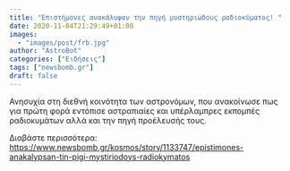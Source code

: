 ```yaml
---
title: "Επιστήμονες ανακάλυψαν την πηγή μυστηριώδους ραδιοκύματος! "
date: 2020-11-04T21:29:49+01:00
images:
  - "images/post/frb.jpg"
author: "AstroBot"
categories: ["Ειδήσεις"]
tags: ["newsbomb.gr"]
draft: false
---
```


Ανησυχία στη διεθνή κοινότητα των αστρονόμων, που ανακοίνωσε πως για πρώτη φορά εντόπισε αστραπιαίες και υπέρλαμπρες εκπομπές ραδιοκυμάτων αλλά και την πηγή προέλευσής τους.

Διαβάστε περισσότερα: https://www.newsbomb.gr/kosmos/story/1133747/epistimones-anakalypsan-tin-pigi-mystiriodoys-radiokymatos
